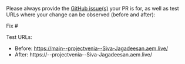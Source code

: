 Please always provide the [GitHub issue(s)](../issues) your PR is for, as well as test URLs where your change can be observed (before and after):

Fix #<gh-issue-id>

Test URLs:
- Before: https://main--projectvenia--Siva-Jagadeesan.aem.live/
- After: https://<branch>--projectvenia--Siva-Jagadeesan.aem.live/
